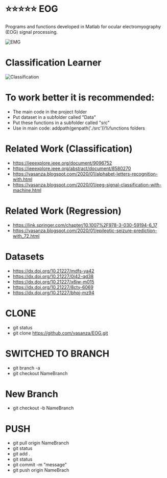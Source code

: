 # ⭐⭐⭐⭐⭐ EOG
Programs and functions developed in Matlab for ocular electromyography (EOG) signal processing.

![EMG](https://user-images.githubusercontent.com/12642226/144514364-88877797-06b3-4590-a440-09a9863421cd.png)

# Classification Learner
![Classification](https://user-images.githubusercontent.com/12642226/126782394-ecb99406-0aa0-456a-b587-7d0cdfb307e3.PNG)

# To work better it is recommended:
- The main code in the project folder
- Put dataset in a subfolder called "Data"
- Put these functions in a subfolder called "src"
- Use in main code: addpath(genpath('./src'))%functions folders

# Related Work (Classification)
- https://ieeexplore.ieee.org/document/9096752
- https://ieeexplore.ieee.org/abstract/document/8580270
- https://vasanza.blogspot.com/2020/01/alphabet-letters-recognition-with.html
- https://vasanza.blogspot.com/2020/01/eeg-signal-classification-with-machine.html
# Related Work (Regression)
- https://link.springer.com/chapter/10.1007%2F978-3-030-59194-6_17
- https://vasanza.blogspot.com/2020/01/epileptic-seizure-prediction-with_72.html

# Datasets
- https://dx.doi.org/10.21227/mdfs-ya42
- https://dx.doi.org/10.21227/0j42-qd38
- https://dx.doi.org/10.21227/x6jw-m015
- https://dx.doi.org/10.21227/8cty-6069
- https://dx.doi.org/10.21227/bhpj-mz94

# CLONE
- git status
- git clone https://github.com/vasanza/EOG.git

# SWITCHED TO BRANCH
- git branch -a
- git checkout NameBranch

# New Branch
- git checkout -b NameBranch

# PUSH
- git pull origin NameBranch
- git status
- git add .
- git status
- git commit -m "message"
- git push origin NameBrach

